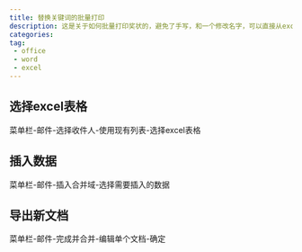 ```yaml
---
title: 替换关键词的批量打印
description: 这是关于如何批量打印奖状的，避免了手写，和一个修改名字，可以直接从excel中导入数据进行替换。
categories: 
tag:
 - office
 - word
 - excel
---
```

## 选择excel表格
菜单栏-邮件-选择收件人-使用现有列表-选择excel表格

## 插入数据
菜单栏-邮件-插入合并域-选择需要插入的数据

## 导出新文档
菜单栏-邮件-完成并合并-编辑单个文档-确定




